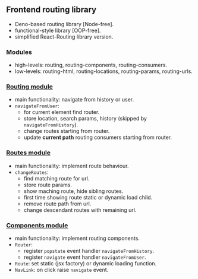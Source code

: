 ## Frontend routing library
- Deno-based routing library [Node-free].
- functional-style library [OOP-free].
- simplified React-Routing library version.

### Modules
- high-levels: routing, routing-components, routing-consumers.
- low-levels: routing-html, routing-locations, routing-params, routing-urls.

### [Routing module](./routing/)
- main functionality: navigate from history or user.
- `navigateFromUser`:
  - for current element find router.
  - store location, search params, history (skipped by `navigateFromHistory`).
  - change routes starting from router.
  - update **current path** routing consumers starting from router.

### [Routes module](./routing-routes/)
- main functionality: implement route behaviour.
- `changeRoutes`:
  - find matching route for url.
  - store route params.
  - show maching route, hide sibling routes.
  - first time showing route static or dynamic load child.
  - remove route path from url.
  - change descendant routes with remaining url.

### [Components module](./routing-components/)
- main functionality: implement routing components.
- `Router`:
  - register `popstate` event handler `navigateFromHistory`.
  - register `navigate` event handler `navigateFromUser`.
- `Route`: set static (jsx factory) or dynamic loading function.
- `NavLink`: on click raise `navigate` event.